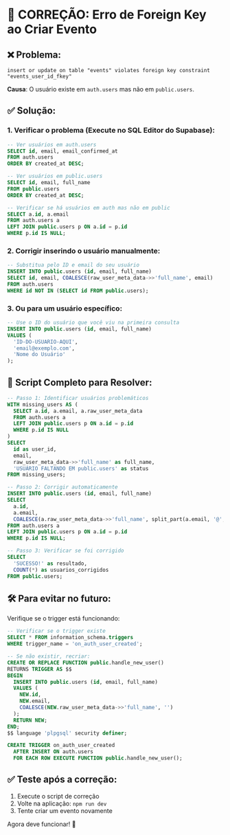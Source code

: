 # 🔧 CORREÇÃO: Erro de Foreign Key ao Criar Evento

## ❌ **Problema:**
```
insert or update on table "events" violates foreign key constraint "events_user_id_fkey"
```

**Causa**: O usuário existe em `auth.users` mas não em `public.users`.

## ✅ **Solução:**

### 1. **Verificar o problema** (Execute no SQL Editor do Supabase):

```sql
-- Ver usuários em auth.users
SELECT id, email, email_confirmed_at 
FROM auth.users 
ORDER BY created_at DESC;

-- Ver usuários em public.users
SELECT id, email, full_name 
FROM public.users 
ORDER BY created_at DESC;

-- Verificar se há usuários em auth mas não em public
SELECT a.id, a.email 
FROM auth.users a
LEFT JOIN public.users p ON a.id = p.id
WHERE p.id IS NULL;
```

### 2. **Corrigir inserindo o usuário manualmente**:

```sql
-- Substitua pelo ID e email do seu usuário
INSERT INTO public.users (id, email, full_name)
SELECT id, email, COALESCE(raw_user_meta_data->>'full_name', email)
FROM auth.users 
WHERE id NOT IN (SELECT id FROM public.users);
```

### 3. **Ou para um usuário específico**:

```sql
-- Use o ID do usuário que você viu na primeira consulta
INSERT INTO public.users (id, email, full_name)
VALUES (
  'ID-DO-USUARIO-AQUI',
  'email@exemplo.com',
  'Nome do Usuário'
);
```

## 🔄 **Script Completo para Resolver:**

```sql
-- Passo 1: Identificar usuários problemáticos
WITH missing_users AS (
  SELECT a.id, a.email, a.raw_user_meta_data
  FROM auth.users a
  LEFT JOIN public.users p ON a.id = p.id
  WHERE p.id IS NULL
)
SELECT 
  id as user_id,
  email,
  raw_user_meta_data->>'full_name' as full_name,
  'USUÁRIO FALTANDO EM public.users' as status
FROM missing_users;

-- Passo 2: Corrigir automaticamente
INSERT INTO public.users (id, email, full_name)
SELECT 
  a.id, 
  a.email, 
  COALESCE(a.raw_user_meta_data->>'full_name', split_part(a.email, '@', 1))
FROM auth.users a
LEFT JOIN public.users p ON a.id = p.id
WHERE p.id IS NULL;

-- Passo 3: Verificar se foi corrigido
SELECT 
  'SUCESSO!' as resultado,
  COUNT(*) as usuarios_corrigidos
FROM public.users;
```

## 🛠️ **Para evitar no futuro:**

Verifique se o trigger está funcionando:

```sql
-- Verificar se o trigger existe
SELECT * FROM information_schema.triggers 
WHERE trigger_name = 'on_auth_user_created';

-- Se não existir, recriar:
CREATE OR REPLACE FUNCTION public.handle_new_user()
RETURNS TRIGGER AS $$
BEGIN
  INSERT INTO public.users (id, email, full_name)
  VALUES (
    NEW.id,
    NEW.email,
    COALESCE(NEW.raw_user_meta_data->>'full_name', '')
  );
  RETURN NEW;
END;
$$ language 'plpgsql' security definer;

CREATE TRIGGER on_auth_user_created
  AFTER INSERT ON auth.users
  FOR EACH ROW EXECUTE FUNCTION public.handle_new_user();
```

## ✅ **Teste após a correção:**

1. Execute o script de correção
2. Volte na aplicação: `npm run dev`
3. Tente criar um evento novamente

Agora deve funcionar! 🚀